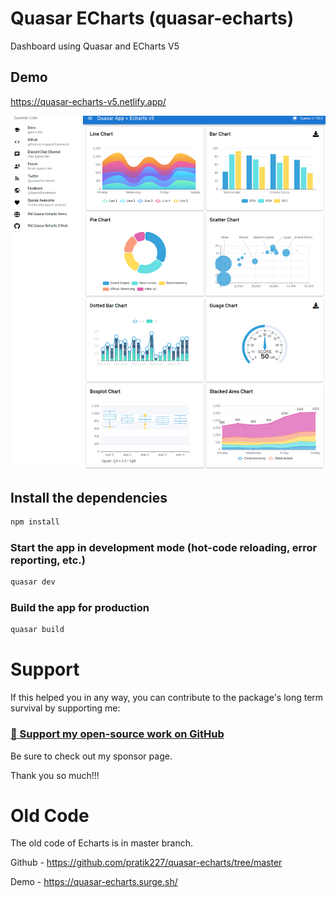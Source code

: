 # Quasar ECharts (quasar-echarts)

Dashboard using Quasar and ECharts V5

## Demo

https://quasar-echarts-v5.netlify.app/

![Alt text](public/QuasarEchartV5.png?raw=true "Screenshot")

## Install the dependencies
```bash
npm install
```

### Start the app in development mode (hot-code reloading, error reporting, etc.)
```bash
quasar dev
```


### Build the app for production
```bash
quasar build
```


# Support

If this helped you in any way, you can contribute to the package's long term survival by supporting me:

### [💜 Support my open-source work on GitHub](https://github.com/sponsors/pratik227)

Be sure to check out my sponsor page.

Thank you so much!!!


# Old Code

The old code of Echarts is in master branch.

Github - https://github.com/pratik227/quasar-echarts/tree/master

Demo - https://quasar-echarts.surge.sh/

